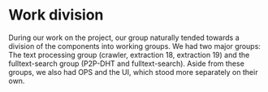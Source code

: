 # Work division
During our work on the project, our group naturally tended towards a division of the components into working groups. We had two major groups: The text processing group (crawler, extraction 18, extraction 19) and the fulltext-search group (P2P-DHT and fulltext-search). Aside from these groups, we also had OPS and the UI, which stood more separately on their own.